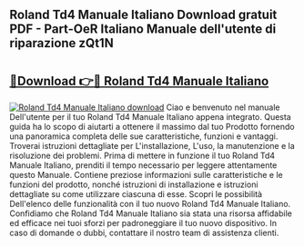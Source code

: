 ## Roland Td4 Manuale Italiano Download gratuit PDF - Part-OeR Italiano Manuale dell'utente di riparazione zQt1N

# <h2><a href="http://dfgsypa.blite.top/?on=Roland+Td4+Manuale+Italiano">🔗Download 👉🔴 Roland Td4 Manuale Italiano</a></h2>

[![Roland Td4 Manuale Italiano download](https://i.imgur.com/lujVjoI.png)](http://dfgsypa.blite.top/?on=Roland+Td4+Manuale+Italiano)
Ciao e benvenuto nel manuale Dell'utente per il tuo Roland Td4 Manuale Italiano appena integrato. Questa guida ha lo scopo di aiutarti a ottenere il massimo dal tuo Prodotto fornendo una panoramica completa delle sue caratteristiche, funzioni e vantaggi. Troverai istruzioni dettagliate per L'installazione, L'uso, la manutenzione e la risoluzione dei problemi. Prima di mettere in funzione il tuo Roland Td4 Manuale Italiano, prenditi il tempo necessario per leggere attentamente questo Manuale. Contiene preziose informazioni sulle caratteristiche e le funzioni del prodotto, nonché istruzioni di installazione e istruzioni dettagliate su come utilizzare ciascuna di esse. Scopri le possibilità Dell'elenco delle funzionalità con il tuo nuovo Roland Td4 Manuale Italiano. Confidiamo che Roland Td4 Manuale Italiano sia stata una risorsa affidabile ed efficace nei tuoi sforzi per padroneggiare il tuo nuovo dispositivo. In caso di domande o dubbi, contattare il nostro team di assistenza clienti.
